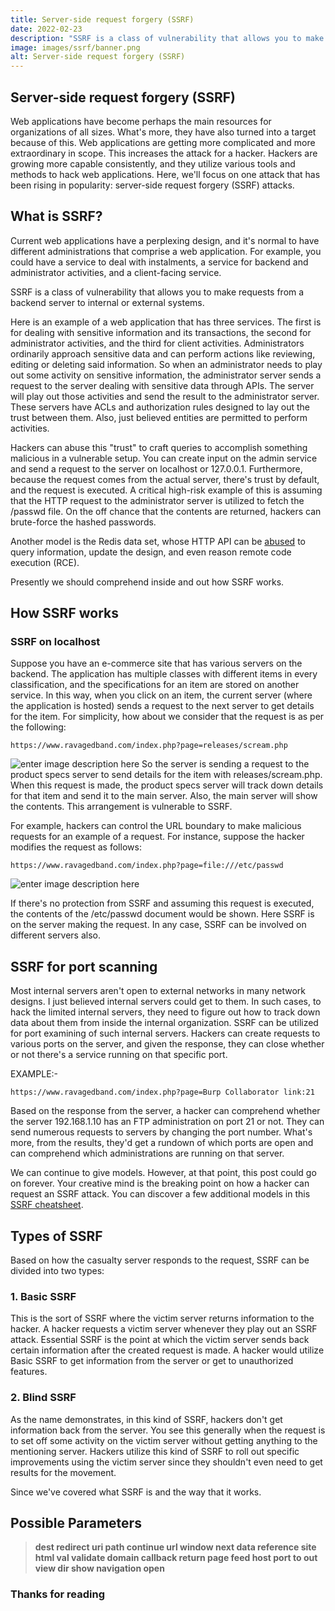 ```yaml
---
title: Server-side request forgery (SSRF)
date: 2022-02-23
description: "SSRF is a class of vulnerability that allows you to make requests from a backend server to internal or external systems."
image: images/ssrf/banner.png
alt: Server-side request forgery (SSRF)
---
```


## Server-side request forgery (SSRF)


Web applications have become perhaps the main resources for organizations of all sizes. What's more, they have also turned into a target because of this. Web applications are getting more complicated and more extraordinary in scope. This increases the attack for a hacker. Hackers are growing more capable consistently, and they utilize various tools and methods to hack web applications. Here, we'll focus on one attack that has been rising in popularity: server-side request forgery (SSRF) attacks.


## What is SSRF?


Current web applications have a perplexing design, and it's normal to have different administrations that comprise a web application. For example, you could have a service to deal with instalments, a service for backend and administrator activities, and a client-facing service. 

SSRF is a class of vulnerability that allows you to make requests from a backend server to internal or external systems.

Here is an example of a web application that has three services. The first is for dealing with sensitive information and its transactions, the second for administrator activities, and the third for client activities. Administrators ordinarily approach sensitive data and can perform actions like reviewing, editing or deleting said information. So when an administrator needs to play out some activity on sensitive information, the administrator server sends a request to the server dealing with sensitive data through APIs. The server will play out those activities and send the result to the administrator server. These servers have ACLs and authorization rules designed to lay out the trust between them. Also, just believed entities are permitted to perform activities.

Hackers can abuse this "trust" to craft queries to accomplish something malicious in a vulnerable setup. You can create input on the admin service and send a request to the server on localhost or 127.0.0.1. Furthermore, because the request comes from the actual server, there's trust by default, and the request is executed. A critical high-risk example of this is assuming that the HTTP request to the administrator server is utilized to fetch the  /passwd file. On the off chance that the contents are returned, hackers can brute-force the hashed passwords. 

Another model is the Redis data set, whose HTTP API can be [abused](https://maxchadwick.xyz/blog/ssrf-exploits-against-redis) to query information, update the design, and even reason remote code execution (RCE).

Presently we should comprehend inside and out how SSRF works.

## How SSRF works

### SSRF on localhost

Suppose you have an e-commerce site that has various servers on the backend. The application has multiple classes with different items in every classification, and the specifications for an item are stored on another service. In this way, when you click on an item, the current server (where the application is hosted) sends a request to the next server to get details for the item. For simplicity, how about we consider that the request is as per the following:

`https://www.ravagedband.com/index.php?page=releases/scream.php`

![enter image description here](https://i.postimg.cc/44hYTHpJ/home.png)
So the server is sending a request to the product specs server to send details for the item with releases/scream.php. When this request is made, the product specs server will track down details for that item and send it to the main server. Also, the main server will show the contents. This arrangement is vulnerable to SSRF.

For example, hackers can control the URL boundary to make malicious requests for an example of a request. For instance, suppose the hacker modifies the request as follows:

`https://www.ravagedband.com/index.php?page=file:///etc/passwd`

![enter image description here](https://i.postimg.cc/ZKJFKhZs/ssrf2.png)

If there's no protection from SSRF and assuming this request is executed, the contents of the /etc/passwd document would be shown. Here SSRF is on the server making the request. In any case, SSRF can be involved on different servers also.

## SSRF for port scanning

Most internal servers aren't open to external networks in many network designs. I just believed internal servers could get to them. In such cases, to hack the limited internal servers, they need to figure out how to track down data about them from inside the internal organization. SSRF can be utilized for port examining of such internal servers. Hackers can create requests to various ports on the server, and given the response, they can close whether or not there's a service running on that specific port.

EXAMPLE:-

`https://www.ravagedband.com/index.php?page=Burp Collaborator link:21`

Based on the response from the server, a hacker can comprehend whether the server 192.168.1.10 has an FTP administration on port 21 or not. They can send numerous requests to servers by changing the port number. What's more, from the results, they'd get a rundown of which ports are open and can comprehend which administrations are running on that server.

We can continue to give models. However, at that point, this post could go on forever. Your creative mind is the breaking point on how a hacker can request an SSRF attack. You can discover a few additional models in this [SSRF cheatsheet](https://highon.coffee/blog/ssrf-cheat-sheet/).

## Types of SSRF

Based on how the casualty server responds to the request, SSRF can be divided into two types:

### 1. Basic SSRF

This is the sort of SSRF where the victim server returns information to the hacker. A hacker requests a victim server whenever they play out an SSRF attack. Essential SSRF is the point at which the victim server sends back certain information after the created request is made. A hacker would utilize Basic SSRF to get information from the server or get to unauthorized features.

### 2. Blind SSRF


As the name demonstrates, in this kind of SSRF, hackers don't get information back from the server. You see this generally when the request is to set off some activity on the victim server without getting anything to the mentioning server. Hackers utilize this kind of SSRF to roll out specific improvements using the victim server since they shouldn't even need to get results for the movement.

Since we've covered what SSRF is and the way that it works.

## Possible Parameters

>**dest
redirect
uri
path
continue
url
window
next
data
reference
site
html
val
validate
domain
callback
return
page
feed
host
port
to
out
view
dir
show
navigation
open**

### Thanks for reading
